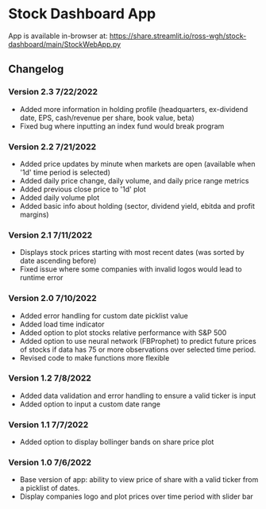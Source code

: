 # Stock Dashboard App

App is available in-browser at: https://share.streamlit.io/ross-wgh/stock-dashboard/main/StockWebApp.py

## Changelog

### Version 2.3 7/22/2022
- Added more information in holding profile (headquarters, ex-dividend date, EPS, cash/revenue per share, book value, beta)
- Fixed bug where inputting an index fund would break program

### Version 2.2 7/21/2022
- Added price updates by minute when markets are open (available when '1d' time period is selected)
- Added daily price change, daily volume, and daily price range metrics
- Added previous close price to '1d' plot
- Added daily volume plot
- Added basic info about holding (sector, dividend yield, ebitda and profit margins)

### Version 2.1 7/11/2022
- Displays stock prices starting with most recent dates (was sorted by date ascending before)
- Fixed issue where some companies with invalid logos would lead to runtime error

### Version 2.0 7/10/2022
- Added error handling for custom date picklist value
- Added load time indicator
- Added option to plot stocks relative performance with S&P 500
- Added option to use neural network (FBProphet) to predict future prices of stocks if data has 75 or more observations over selected time period.
- Revised code to make functions more flexible

### Version 1.2 7/8/2022
- Added data validation and error handling to ensure a valid ticker is input
- Added option to input a custom date range

### Version 1.1 7/7/2022
- Added option to display bollinger bands on share price plot

### Version 1.0 7/6/2022
- Base version of app: ability to view price of share with a valid ticker from a picklist of dates.
- Display companies logo and plot prices over time period with slider bar

